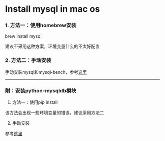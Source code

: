 Install mysql in mac os
===

### 1. 方法一：使用homebrew安装

brew install mysql

建议不采用这种方案，环境变量什么的不太好配置

### 2. 方法二：手动安装

手动安装mysql和mysql-bench，参考[这里](http://justsee.iteye.com/blog/1753467)

---

### 附：安装python-mysqldb模块

1. 方法一：使用pip install

该方法会出现一些环境变量的错误，建议采用方法二

2. 手动安装

参考[这里](http://www.chenruixuan.com/archives/413.html)
